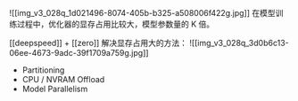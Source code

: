 ![[img_v3_028q_1d021496-8074-405b-b325-a508006f422g.jpg]]
在模型训练过程中，优化器的显存占用比较大，模型参数量的 K 倍。

[[deepspeed]] + [[zero]] 解决显存占用大的方法：
![[img_v3_028q_3d0b6c13-06ee-4673-9adc-39f1709a759g.jpg]]
+ Partitioning
+ CPU / NVRAM Offload
+ Model Parallelism

## 
